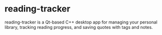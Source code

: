 # reading-tracker
reading-tracker is a Qt-based C++ desktop app for managing your personal library, tracking reading progress, and saving quotes with tags and notes.
